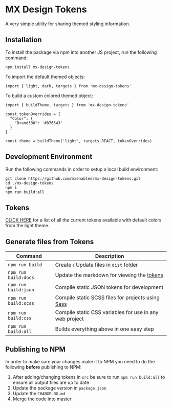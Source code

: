 # MX Design Tokens

A very simple utility for sharing themed styling information.

## Installation

To install the package via npm into another JS project, run the following command:

```
npm install mx-design-tokens
```

To import the default themed objects:

```
import { light, dark, targets } from 'mx-design-tokens'
```

To build a custom colored themed object:

```
import { buildTheme, targets } from 'mx-design-tokens'

const tokenOverrides = {
  "Color": {
    "Brand300": '#876543'
  }
}

const theme = buildTheme('light', targets.REACT, tokenOverrides)
```

## Development Environment

Run the following commands in order to setup a local build environment:

```
git clone https://github.com/mxenabled/mx-design-tokens.git
cd ./mx-design-tokens
npm i
npm run build:all
```

## Tokens

[CLICK HERE](docs/tokens.md) for a list of all the current tokens available with default colors from the light theme.

## Generate files from Tokens

| Command              | Description                                                                 |
| -------------------- | --------------------------------------------------------------------------- |
| `npm run build`      | Create / Update files in `dist` folder                                      |
| `npm run build:docs` | Update the markdown for viewing the [tokens](docs/tokens.md)                |
| `npm run build:json` | Compile static JSON tokens for development                                  |
| `npm run build:scss` | Compile static SCSS files for projects using [Sass](https://sass-lang.com/) |
| `npm run build:css`  | Compile static CSS variables for use in any web project                     |
| `npm run build:all`  | Builds everything above in one easy step                                    |

## Publishing to NPM

In order to make sure your changes make it to NPM you need to do the following **before** publishing to NPM:

1. After adding/changing tokens in `src` be sure to run `npm run build:all` to ensure all output files are up to date
2. Update the package version in `package.json`
3. Update the `CHANGELOG.md`
4. Merge the code into master
